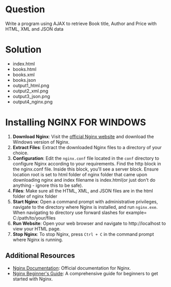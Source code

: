 # Question
Write a program using AJAX to retrieve Book title, Author and Price with HTML, XML and JSON data

# Solution
- index.html
- books.html
- books.xml
- books.json
- output1_html.png
- output2_xml.png
- output3_json.png
- output4_nginx.png

# Installing NGINX FOR WINDOWS
1. **Download Nginx**: Visit the [official Nginx website](https://nginx.org/en/download.html) and download the Windows version of Nginx.
2. **Extract Files**: Extract the downloaded Nginx files to a directory of your choice.
3. **Configuration**: Edit the `nginx.conf` file located in the `conf` directory to configure Nginx according to your requirements. Find the http block in the nginx.conf file. Inside this block, you'll see a server block. Ensure location root is set to html folder of nginx folder that came upon downloading nginx and index filename is index.html(or just don't do anything - ignore this to be safe).
4. **Files**: Make sure all the HTML, XML, and JSON files are in the html folder of nginx folder
5. **Start Nginx**: Open a command prompt with administrative privileges, navigate to the directory where Nginx is installed, and run `nginx.exe`.
      When navigating to directory use forward slashes for example= C:/path/to/your/files
6. **Run Website**: Open your web browser and navigate to http://localhost to view your HTML page. 
7. **Stop Nginx**: To stop Nginx, press `Ctrl + C` in the command prompt where Nginx is running.

## Additional Resources

- [Nginx Documentation](https://nginx.org/en/docs/): Official documentation for Nginx.
- [Nginx Beginner's Guide](https://www.nginx.com/resources/wiki/start/): A comprehensive guide for beginners to get started with Nginx.
